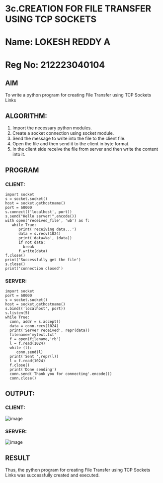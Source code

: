 # 3c.CREATION FOR FILE TRANSFER USING TCP SOCKETS
# Name: LOKESH REDDY A
# Reg No: 212223040104

## AIM
To write a python program for creating File Transfer using TCP Sockets Links
## ALGORITHM:
1. Import the necessary python modules.
2. Create a socket connection using socket module.
3. Send the message to write into the file to the client file.
4. Open the file and then send it to the client in byte format.
5. In the client side receive the file from server and then write the content into it.
   
## PROGRAM
### CLIENT:
```
import socket
s = socket.socket()
host = socket.gethostname()
port = 60000
s.connect(('localhost', port))
s.send("Hello server!".encode())
with open('received_file', 'wb') as f:
   while True:
      print('receiving data...')
      data = s.recv(1024)
      print('data=%s', (data))
      if not data:
        break
      f.write(data)
f.close()
print('Successfully get the file')
s.close()
print('connection closed')
```
### SERVER:
```
import socket 
port = 60000 
s = socket.socket() 
host = socket.gethostname() 
s.bind(('localhost', port)) 
s.listen(5) 
while True:
  conn, addr = s.accept() 
  data = conn.recv(1024)
  print('Server received', repr(data))
  filename='mytext.txt'
  f = open(filename,'rb')
  l = f.read(1024)
  while (l):
     conn.send(l)
  print('Sent ',repr(l))
  l = f.read(1024)
  f.close()
  print('Done sending')
  conn.send('Thank you for connecting'.encode())
  conn.close()
```

## OUTPUT:
### CLIENT:

![image](https://github.com/Lokeshreddya31/3c.FILE_TRANSFER_USING_TCP_SOCKETS/assets/144870682/861254ec-59da-4768-a23c-e1ed6dc78507)

### SERVER:

![image](https://github.com/Lokeshreddya31/3c.FILE_TRANSFER_USING_TCP_SOCKETS/assets/144870682/fffaedaa-390b-4766-beef-fb5f837f1b32)

## RESULT
Thus, the python program for creating File Transfer using TCP Sockets Links was 
successfully created and executed.
